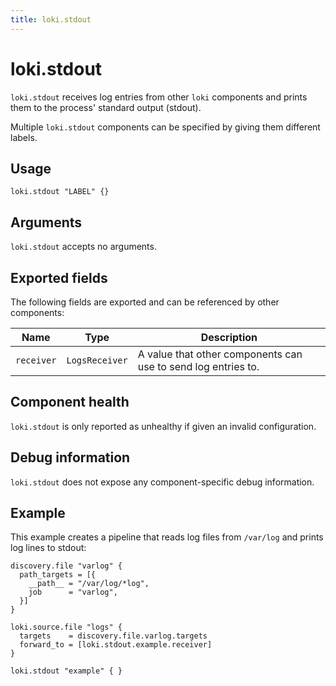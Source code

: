 ```yaml
---
title: loki.stdout
---
```


# loki.stdout

`loki.stdout` receives log entries from other `loki` components and prints them
to the process' standard output (stdout).

Multiple `loki.stdout` components can be specified by giving them
different labels.

## Usage

```river
loki.stdout "LABEL" {}
```

## Arguments

`loki.stdout` accepts no arguments.

## Exported fields

The following fields are exported and can be referenced by other components:

Name | Type | Description
---- | ---- | -----------
`receiver` | `LogsReceiver` | A value that other components can use to send log entries to.

## Component health

`loki.stdout` is only reported as unhealthy if given an invalid configuration.

## Debug information

`loki.stdout` does not expose any component-specific debug information.

## Example

This example creates a pipeline that reads log files from `/var/log` and
prints log lines to stdout:

```river
discovery.file "varlog" {
  path_targets = [{
    __path__ = "/var/log/*log",
    job      = "varlog",
  }]
}

loki.source.file "logs" {
  targets    = discovery.file.varlog.targets
  forward_to = [loki.stdout.example.receiver]
}

loki.stdout "example" { }
```
